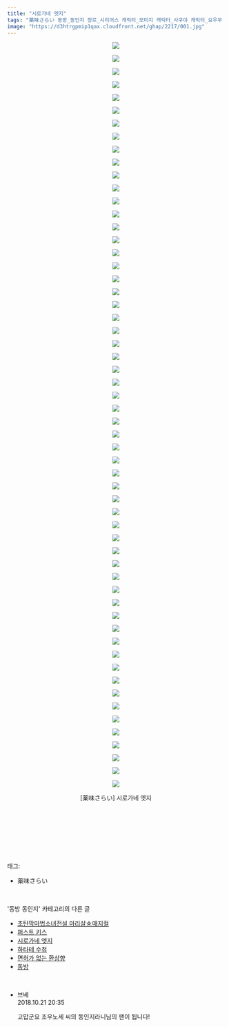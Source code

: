 ```yaml
---
title: "시로가네 엣지"
tags: "薬味さらい 동방_동인지 장르_시리어스 캐릭터_모미지 캐릭터_사쿠야 캐릭터_요우무 캐릭터_유유코 캐릭터_유카리 캐릭터_후토"
image: "https://d3htrgpmip1qax.cloudfront.net/ghap/2217/001.jpg"
---
```

<div class="article">
<p style="text-align: center; clear: none; float: none;"><img src="{{ site.imgserver5 }}/ghap/2217/001.jpg"/></p>
<p style="text-align: center; clear: none; float: none;"><img src="{{ site.imgserver5 }}/ghap/2217/002.jpg"/></p>
<p style="text-align: center; clear: none; float: none;"><img src="{{ site.imgserver5 }}/ghap/2217/003.jpg"/></p>
<p style="text-align: center; clear: none; float: none;"><img src="{{ site.imgserver5 }}/ghap/2217/004.jpg"/></p>
<p style="text-align: center; clear: none; float: none;"><img src="{{ site.imgserver5 }}/ghap/2217/005.jpg"/></p>
<p style="text-align: center; clear: none; float: none;"><img src="{{ site.imgserver5 }}/ghap/2217/006.jpg"/></p>
<p style="text-align: center; clear: none; float: none;"><img src="{{ site.imgserver5 }}/ghap/2217/007.jpg"/></p>
<p style="text-align: center; clear: none; float: none;"><img src="{{ site.imgserver5 }}/ghap/2217/008.jpg"/></p>
<p style="text-align: center; clear: none; float: none;"><img src="{{ site.imgserver5 }}/ghap/2217/009.jpg"/></p>
<p style="text-align: center; clear: none; float: none;"><img src="{{ site.imgserver5 }}/ghap/2217/010.jpg"/></p>
<p style="text-align: center; clear: none; float: none;"><img src="{{ site.imgserver5 }}/ghap/2217/011.jpg"/></p>
<p style="text-align: center; clear: none; float: none;"><img src="{{ site.imgserver5 }}/ghap/2217/012.jpg"/></p>
<p style="text-align: center; clear: none; float: none;"><img src="{{ site.imgserver5 }}/ghap/2217/013.jpg"/></p>
<p style="text-align: center; clear: none; float: none;"><img src="{{ site.imgserver5 }}/ghap/2217/014.jpg"/></p>
<p style="text-align: center; clear: none; float: none;"><img src="{{ site.imgserver5 }}/ghap/2217/015.jpg"/></p>
<p style="text-align: center; clear: none; float: none;"><img src="{{ site.imgserver5 }}/ghap/2217/016.jpg"/></p>
<p style="text-align: center; clear: none; float: none;"><img src="{{ site.imgserver5 }}/ghap/2217/017.jpg"/></p>
<p style="text-align: center; clear: none; float: none;"><img src="{{ site.imgserver5 }}/ghap/2217/018.jpg"/></p>
<p style="text-align: center; clear: none; float: none;"><img src="{{ site.imgserver5 }}/ghap/2217/019.jpg"/></p>
<p style="text-align: center; clear: none; float: none;"><img src="{{ site.imgserver5 }}/ghap/2217/020.jpg"/></p>
<p style="text-align: center; clear: none; float: none;"><img src="{{ site.imgserver5 }}/ghap/2217/021.jpg"/></p>
<p style="text-align: center; clear: none; float: none;"><img src="{{ site.imgserver5 }}/ghap/2217/022.jpg"/></p>
<p style="text-align: center; clear: none; float: none;"><img src="{{ site.imgserver5 }}/ghap/2217/023.jpg"/></p>
<p style="text-align: center; clear: none; float: none;"><img src="{{ site.imgserver5 }}/ghap/2217/024.jpg"/></p>
<p style="text-align: center; clear: none; float: none;"><img src="{{ site.imgserver5 }}/ghap/2217/025.jpg"/></p>
<p style="text-align: center; clear: none; float: none;"><img src="{{ site.imgserver5 }}/ghap/2217/026.jpg"/></p>
<p style="text-align: center; clear: none; float: none;"><img src="{{ site.imgserver5 }}/ghap/2217/027.jpg"/></p>
<p style="text-align: center; clear: none; float: none;"><img src="{{ site.imgserver5 }}/ghap/2217/028.jpg"/></p>
<p style="text-align: center; clear: none; float: none;"><img src="{{ site.imgserver5 }}/ghap/2217/029.jpg"/></p>
<p style="text-align: center; clear: none; float: none;"><img src="{{ site.imgserver5 }}/ghap/2217/030.jpg"/></p>
<p style="text-align: center; clear: none; float: none;"><img src="{{ site.imgserver5 }}/ghap/2217/031.jpg"/></p>
<p style="text-align: center; clear: none; float: none;"><img src="{{ site.imgserver5 }}/ghap/2217/032.jpg"/></p>
<p style="text-align: center; clear: none; float: none;"><img src="{{ site.imgserver5 }}/ghap/2217/033.jpg"/></p>
<p style="text-align: center; clear: none; float: none;"><img src="{{ site.imgserver5 }}/ghap/2217/034.jpg"/></p>
<p style="text-align: center; clear: none; float: none;"><img src="{{ site.imgserver5 }}/ghap/2217/035.jpg"/></p>
<p style="text-align: center; clear: none; float: none;"><img src="{{ site.imgserver5 }}/ghap/2217/036.jpg"/></p>
<p style="text-align: center; clear: none; float: none;"><img src="{{ site.imgserver5 }}/ghap/2217/037.jpg"/></p>
<p style="text-align: center; clear: none; float: none;"><img src="{{ site.imgserver5 }}/ghap/2217/038.jpg"/></p>
<p style="text-align: center; clear: none; float: none;"><img src="{{ site.imgserver5 }}/ghap/2217/039.jpg"/></p>
<p style="text-align: center; clear: none; float: none;"><img src="{{ site.imgserver5 }}/ghap/2217/040.jpg"/></p>
<p style="text-align: center; clear: none; float: none;"><img src="{{ site.imgserver5 }}/ghap/2217/041.jpg"/></p>
<p style="text-align: center; clear: none; float: none;"><img src="{{ site.imgserver5 }}/ghap/2217/042.jpg"/></p>
<p style="text-align: center; clear: none; float: none;"><img src="{{ site.imgserver5 }}/ghap/2217/043.jpg"/></p>
<p style="text-align: center; clear: none; float: none;"><img src="{{ site.imgserver5 }}/ghap/2217/044.jpg"/></p>
<p style="text-align: center; clear: none; float: none;"><img src="{{ site.imgserver5 }}/ghap/2217/045.jpg"/></p>
<p style="text-align: center; clear: none; float: none;"><img src="{{ site.imgserver5 }}/ghap/2217/046.jpg"/></p>
<p style="text-align: center; clear: none; float: none;"><img src="{{ site.imgserver5 }}/ghap/2217/047.jpg"/></p>
<p style="text-align: center; clear: none; float: none;"><img src="{{ site.imgserver5 }}/ghap/2217/048.jpg"/></p>
<p style="text-align: center; clear: none; float: none;"><img src="{{ site.imgserver5 }}/ghap/2217/049.jpg"/></p>
<p style="text-align: center; clear: none; float: none;"><img src="{{ site.imgserver5 }}/ghap/2217/050.jpg"/></p>
<p style="text-align: center; clear: none; float: none;"><img src="{{ site.imgserver5 }}/ghap/2217/051.jpg"/></p>
<p style="text-align: center; clear: none; float: none;"><img src="{{ site.imgserver5 }}/ghap/2217/052.jpg"/></p>
<p style="text-align: center; clear: none; float: none;"><img src="{{ site.imgserver5 }}/ghap/2217/053.jpg"/></p>
<p style="text-align: center; clear: none; float: none;"><img src="{{ site.imgserver5 }}/ghap/2217/054.jpg"/></p>
<p style="text-align: center; clear: none; float: none;"><img src="{{ site.imgserver5 }}/ghap/2217/055.jpg"/></p>
<p style="text-align: center; clear: none; float: none;"><img src="{{ site.imgserver5 }}/ghap/2217/056.jpg"/></p>
<p style="text-align: center; clear: none; float: none;"><img src="{{ site.imgserver5 }}/ghap/2217/057.jpg"/></p>
<p style="text-align: center; clear: none; float: none;"><img src="{{ site.imgserver5 }}/ghap/2217/058.jpg"/></p>
<p style="text-align: center; clear: none; float: none;">[薬味さらい] 시로가네 엣지</p>
<p style="text-align: center; clear: none; float: none;"><br/></p>
<p style="text-align: center; clear: none; float: none;"><br/></p>
<p><br/></p>
</div><br/>
<div class="tagTrail">
<p>태그: </p>
<ul>
<li>薬味さらい</li>
</ul>
</div><br/>
<div class="another">
<p>'동방 동인지' 카테고리의 다른 글</p>
<ul>
<li><a href="/ghap_2219">초탄막마법소녀전설 마리살☆매지컬</a></li>
<li><a href="/ghap_2218">퍼스트 키스</a></li>
<li><a href="/ghap_2217">시로가네 엣지</a></li>
<li><a href="/ghap_2216">하타테 수첩</a></li>
<li><a href="/ghap_2215">면허가 없는 환상향</a></li>
<li><a href="/ghap_2213">동방</a></li>
</ul>
</div><br/>
<div class="cb_module cb_fluid">
<div class="cb_wrt cb_profile">
<div class="comment">
<ul>
<li class="cb_thumb_off" id="comment15359266">
<div class="cb_comment_area">
<div class="cb_info_area">
<div class="cb_section">
<span class="cb_nick_name">브베</span>
</div>
<div class="cb_section">
<span class="cb_date">2018.10.21 20:35 </span>
</div>
</div>
<div class="cb_dsc_comment">
<p class="cb_dsc">
											고맙군요 조우노세 씨의 동인지라니님의 팬이 됩니다!
										</p>
</div>
</div></li>
</ul>
</div>
</div><!-- commentList close -->
</div><br/>
